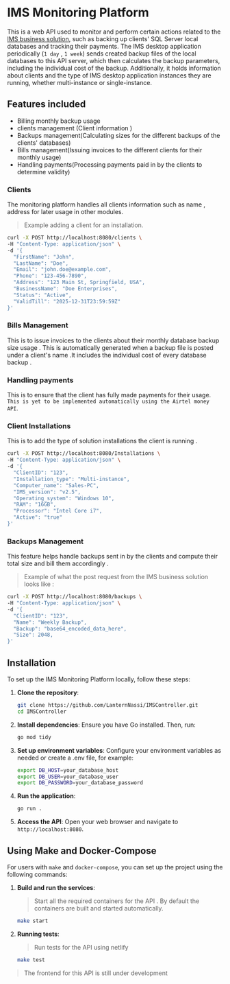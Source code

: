 # IMS Monitoring Platform
This is a web API used to monitor and perform certain actions related to the [IMS business solution](https://github.com/LanternNassi/IMS), such as backing up clients' SQL Server local databases and tracking their payments. The IMS desktop application periodically (`1 day` , `1 week`) sends created backup files of the local databases to this API server, which then calculates the backup parameters, including the individual cost of the backup. Additionally, it holds information about clients and the type of IMS desktop application instances they are running, whether multi-instance or single-instance.

## Features included 
- Billing monthly backup usage
- clients management (Client information )
- Backups management(Calculating sizes for the different backups of the clients' databases)
- Bills management(Issuing invoices to the different clients for their monthly usage)
- Handling payments(Processing payments paid in by the clients to determine validity)

### Clients
  The monitoring platform handles all clients information such as name , address for later usage in other modules.
  
  > Example adding a client for an installation.
  
  ```sh
  curl -X POST http://localhost:8080/clients \
  -H "Content-Type: application/json" \
  -d '{
    "FirstName": "John",
    "LastName": "Doe",
    "Email": "john.doe@example.com",
    "Phone": "123-456-7890",
    "Address": "123 Main St, Springfield, USA",
    "BusinessName": "Doe Enterprises",
    "Status": "Active",
    "ValidTill": "2025-12-31T23:59:59Z"
  }'

  ```

### Bills Management
  This is to issue invoices to the clients about their monthly database backup size usage . This is automatically generated when a backup file is posted under a client's name .It includes the individual cost of every database backup .

### Handling payments
  This is to ensure that the client has fully made payments for their usage. `This is yet to be implemented automatically using the Airtel money API`.

### Client Installations
  This is to add the type of solution installations the client is running . 
  ```sh
  curl -X POST http://localhost:8080/Installations \
  -H "Content-Type: application/json" \
  -d '{
    "ClientID": "123",
    "Installation_type": "Multi-instance",
    "Computer_name": "Sales-PC",
    "IMS_version": "v2.5",
    "Operating_system": "Windows 10",
    "RAM": "16GB",
    "Processor": "Intel Core i7",
    "Active": "true"
  }'

  ```

### Backups Management
  This feature helps handle backups sent in by the clients and compute their total size and bill them accordingly . 
  
  > Example of what the post request from the IMS business solution looks like :
  ```sh
  curl -X POST http://localhost:8080/backups \
  -H "Content-Type: application/json" \
  -d '{
    "ClientID": "123",
    "Name": "Weekly Backup",
    "Backup": "base64_encoded_data_here",
    "Size": 2048,
  }'

  ```



  
## Installation

To set up the IMS Monitoring Platform locally, follow these steps:

1. **Clone the repository**:
    ```sh
    git clone https://github.com/LanternNassi/IMSController.git
    cd IMSController
    ```

2. **Install dependencies**:
    Ensure you have Go installed. Then, run:
    ```sh
    go mod tidy
    ```

3. **Set up environment variables**:
    Configure your environment variables as needed or create a .env file, for example:
    ```sh
    export DB_HOST=your_database_host
    export DB_USER=your_database_user
    export DB_PASSWORD=your_database_password
    ```

4. **Run the application**:
    ```sh
    go run .
    ```

5. **Access the API**:
    Open your web browser and navigate to `http://localhost:8080`.

   
## Using Make and Docker-Compose

For users with `make` and `docker-compose`, you can set up the project using the following commands:

1. **Build and run the services**:
   > Start all the required containers for the API . By default the containers are built and started automatically.
    ```sh
    make start
    ```

3. **Running tests**:
   > Run tests for the API using netlify
    ```sh
    make test
    ```


> The frontend for this API is still under development 
